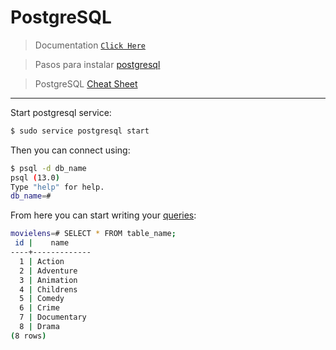 # PostgreSQL

> Documentation [`Click Here`](https://www.postgresql.org/docs/)

> Pasos para instalar [postgresql](https://www.digitalocean.com/community/tutorials/how-to-install-postgresql-on-ubuntu-20-04-quickstart#step-1-installing-postgresql)

> PostgreSQL [Cheat Sheet](https://www.postgresqltutorial.com/wp-content/uploads/2018/03/PostgreSQL-Cheat-Sheet.pdf)

---

Start postgresql service:

```bash
$ sudo service postgresql start
```

Then you can connect using:

```bash
$ psql -d db_name
psql (13.0)
Type "help" for help.
db_name=#
```

From here you can start writing your [queries](https://www.postgresqltutorial.com/postgresql-cheat-sheet/):

```bash
movielens=# SELECT * FROM table_name;
 id |    name
----+-------------
  1 | Action
  2 | Adventure
  3 | Animation
  4 | Childrens
  5 | Comedy
  6 | Crime
  7 | Documentary
  8 | Drama
(8 rows)
```
